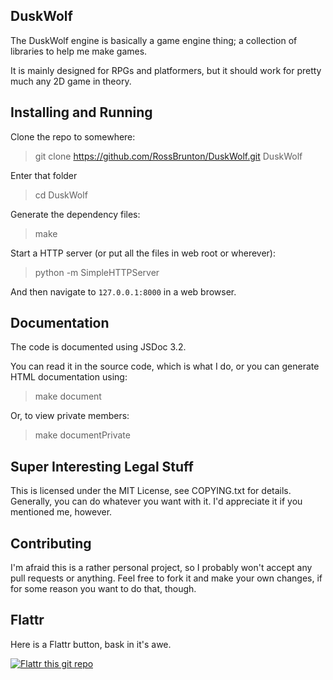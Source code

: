 ## DuskWolf ##
The DuskWolf engine is basically a game engine thing; a collection of libraries to help me make games.

It is mainly designed for RPGs and platformers, but it should work for pretty much any 2D game in theory.

## Installing and Running ##
Clone the repo to somewhere:
> git clone https://github.com/RossBrunton/DuskWolf.git DuskWolf

Enter that folder
> cd DuskWolf

Generate the dependency files:
> make

Start a HTTP server (or put all the files in web root or wherever):
> python -m SimpleHTTPServer

And then navigate to `127.0.0.1:8000` in a web browser.

## Documentation ##
The code is documented using JSDoc 3.2.

You can read it in the source code, which is what I do, or you can generate HTML documentation using:
> make document

Or, to view private members:
> make documentPrivate

## Super Interesting Legal Stuff ##
This is licensed under the MIT License, see COPYING.txt for details.
Generally, you can do whatever you want with it. I'd appreciate it if you mentioned me, however.

## Contributing ##
I'm afraid this is a rather personal project, so I probably won't accept any pull requests or anything.
Feel free to fork it and make your own changes, if for some reason you want to do that, though.

## Flattr ##
Here is a Flattr button, bask in it's awe.

[![Flattr this git repo](http://api.flattr.com/button/flattr-badge-large.png)](https://flattr.com/submit/auto?user_id=SavageWolf&url=https://github.com/RossBrunton/DuskWolf&title=DuskWolf&language=en_GB&tags=github&category=software)
